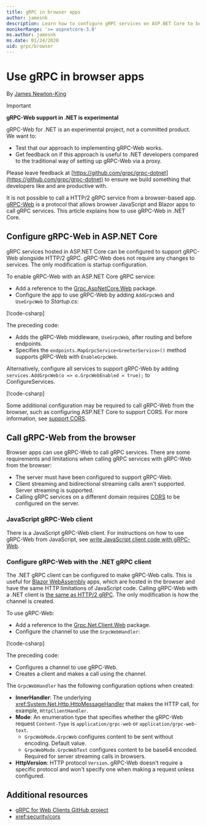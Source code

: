 ```yaml
---
title: gRPC in browser apps
author: jamesnk
description: Learn how to configure gRPC services on ASP.NET Core to be callable from browser apps using gRPC-Web.
monikerRange: '>= aspnetcore-3.0'
ms.author: jamesnk
ms.date: 01/24/2020
uid: grpc/browser
---
```

# Use gRPC in browser apps

By [James Newton-King](https://twitter.com/jamesnk)

> [!IMPORTANT]
> **gRPC-Web support in .NET is experimental**
>
> gRPC-Web for .NET is an experimental project, not a committed product. We want to:
>
> * Test that our approach to implementing gRPC-Web works.
> * Get feedback on if this approach is useful to .NET developers compared to the traditional way of setting up gRPC-Web via a proxy.
>
> Please leave feedback at [https://github.com/grpc/grpc-dotnet](https://github.com/grpc/grpc-dotnet) to ensure we build something that developers like and are productive with.

It is not possible to call a HTTP/2 gRPC service from a browser-based app. [gRPC-Web](https://github.com/grpc/grpc/blob/master/doc/PROTOCOL-WEB.md) is a protocol that allows browser JavaScript and Blazor apps to call gRPC services. This article explains how to use gRPC-Web in .NET Core.

## Configure gRPC-Web in ASP.NET Core

gRPC services hosted in ASP.NET Core can be configured to support gRPC-Web alongside HTTP/2 gRPC. gRPC-Web does not require any changes to services. The only modification is startup configuration.

To enable gRPC-Web with an ASP.NET Core gRPC service:

* Add a reference to the [Grpc.AspNetCore.Web](https://www.nuget.org/packages/Grpc.AspNetCore.Web) package.
* Configure the app to use gRPC-Web by adding `AddGrpcWeb` and `UseGrpcWeb` to *Startup.cs*:

[!code-csharp[](~/grpc/browser/sample/Startup.cs?name=snippet_1&highlight=10,14)]

The preceding code:

* Adds the gRPC-Web middleware, `UseGrpcWeb`, after routing and before endpoints.
* Specifies the `endpoints.MapGrpcService<GreeterService>()` method supports gRPC-Web with `EnableGrpcWeb`. 

Alternatively, configure all services to support gRPC-Web by adding `services.AddGrpcWeb(o => o.GrpcWebEnabled = true);` to ConfigureServices.

[!code-csharp[](~/grpc/browser/sample/AllServicesSupportExample_Startup.cs?name=snippet_1&highlight=6,13)]

Some additional configuration may be required to call gRPC-Web from the browser, such as configuring ASP.NET Core to support CORS. For more information, see [support CORS](xref:security/cors).

## Call gRPC-Web from the browser

Browser apps can use gRPC-Web to call gRPC services. There are some requirements and limitations when calling gRPC services with gRPC-Web from the browser:

* The server must have been configured to support gRPC-Web.
* Client streaming and bidirectional streaming calls aren't supported. Server streaming is supported.
* Calling gRPC services on a different domain requires [CORS](xref:security/cors) to be configured on the server.

### JavaScript gRPC-Web client

There is a JavaScript gRPC-Web client. For instructions on how to use gRPC-Web from JavaScript, see [write JavaScript client code with gRPC-Web](https://github.com/grpc/grpc-web/tree/master/net/grpc/gateway/examples/helloworld#write-client-code).

### Configure gRPC-Web with the .NET gRPC client

The .NET gRPC client can be configured to make gRPC-Web calls. This is useful for [Blazor WebAssembly](xref:blazor/index#blazor-webassembly) apps, which are hosted in the browser and have the same HTTP limitations of JavaScript code. Calling gRPC-Web with a .NET client is [the same as HTTP/2 gRPC](xref:grpc/client). The only modification is how the channel is created.

To use gRPC-Web:

* Add a reference to the [Grpc.Net.Client.Web](https://www.nuget.org/packages/Grpc.Net.Client.Web) package.
* Configure the channel to use the `GrpcWebHandler`:

[!code-csharp[](~/grpc/browser/sample/Handler.cs?name=snippet_1)]

The preceding code:

* Configures a channel to use gRPC-Web.
* Creates a client and makes a call using the channel.

The `GrpcWebHandler` has the following configuration options when created:

* **InnerHandler**: The underlying <xref:System.Net.Http.HttpMessageHandler> that makes the HTTP call, for example, `HttpClientHandler`.
* **Mode**: An enumeration type that specifies whether the gRPC-Web request `Content-Type` is `application/grpc-web` or `application/grpc-web-text`.
    * `GrpcWebMode.GrpcWeb` configures content to be sent without encoding. Default value.
    * `GrpcWebMode.GrpcWebText` configures content to be base64 encoded. Required for server streaming calls in browsers.
* **HttpVersion**: HTTP protocol `Version`. gRPC-Web doesn't require a specific protocol and won't specify one when making a request unless configured.

## Additional resources

* [gRPC for Web Clients GitHub project](https://github.com/grpc/grpc-web)
* <xref:security/cors>
